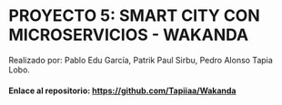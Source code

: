 # PROYECTO 5: SMART CITY CON MICROSERVICIOS - WAKANDA
Realizado por: Pablo Edu García, Patrik Paul Sirbu, Pedro Alonso Tapia Lobo.
#### Enlace al repositorio: https://github.com/Tapiiaa/Wakanda
